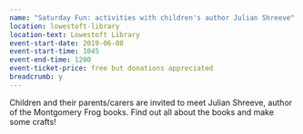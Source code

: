 ```yaml
---
name: "Saturday Fun: activities with children's author Julian Shreeve"
location: lowestoft-library
location-text: Lowestoft Library
event-start-date: 2019-06-08
event-start-time: 1045
event-end-time: 1200
event-ticket-price: free but donations appreciated
breadcrumb: y
---
```


Children and their parents/carers are invited to meet Julian Shreeve, author of the Montgomery Frog books. Find out all about the books and make some crafts!
